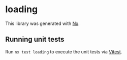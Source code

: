 # loading

This library was generated with [Nx](https://nx.dev).

## Running unit tests

Run `nx test loading` to execute the unit tests via [Vitest](https://vitest.dev/).
